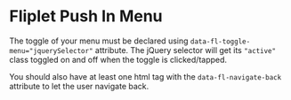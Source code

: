 # Fliplet Push In Menu

The toggle of your menu must be declared using `data-fl-toggle-menu="jquerySelector"` attribute. The jQuery selector will get its `"active"` class toggled on and off when the toggle is clicked/tapped.

You should also have at least one html tag with the `data-fl-navigate-back` attribute to let the user navigate back.
